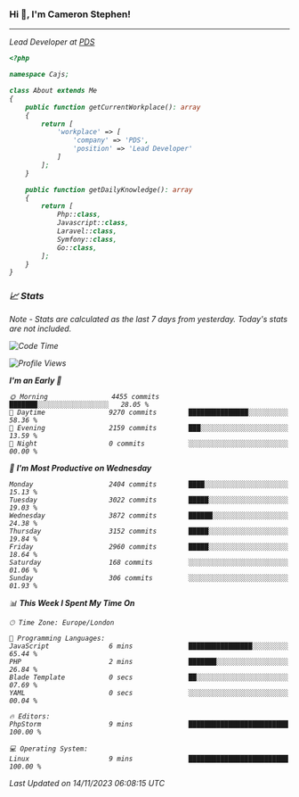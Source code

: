 ### Hi 👋, I'm Cameron Stephen!
<hr>
<p><em>Lead Developer at <a href="https://prindatasolutions.co.uk">PDS</a></p>


```php
<?php

namespace Cajs;

class About extends Me
{
    public function getCurrentWorkplace(): array
    {
        return [
            'workplace' => [
                'company' => 'PDS',
                'position' => 'Lead Developer'
            ]
        ];
    }

    public function getDailyKnowledge(): array
    {
        return [
            Php::class,
            Javascript::class,
            Laravel::class,
            Symfony::class,
            Go::class,
        ];
    }
}
```

### 📈 Stats
<p><em>Note - Stats are calculated as the last 7 days from yesterday. Today's stats are not included.</em></p>


<!--START_SECTION:waka-->
![Code Time](http://img.shields.io/badge/Code%20Time-3%2C609%20hrs%209%20mins-blue)

![Profile Views](http://img.shields.io/badge/Profile%20Views-0-blue)

**I'm an Early 🐤** 

```text
🌞 Morning                4455 commits        ███████░░░░░░░░░░░░░░░░░░   28.05 % 
🌆 Daytime                9270 commits        ███████████████░░░░░░░░░░   58.36 % 
🌃 Evening                2159 commits        ███░░░░░░░░░░░░░░░░░░░░░░   13.59 % 
🌙 Night                  0 commits           ░░░░░░░░░░░░░░░░░░░░░░░░░   00.00 % 
```
📅 **I'm Most Productive on Wednesday** 

```text
Monday                   2404 commits        ████░░░░░░░░░░░░░░░░░░░░░   15.13 % 
Tuesday                  3022 commits        █████░░░░░░░░░░░░░░░░░░░░   19.03 % 
Wednesday                3872 commits        ██████░░░░░░░░░░░░░░░░░░░   24.38 % 
Thursday                 3152 commits        █████░░░░░░░░░░░░░░░░░░░░   19.84 % 
Friday                   2960 commits        █████░░░░░░░░░░░░░░░░░░░░   18.64 % 
Saturday                 168 commits         ░░░░░░░░░░░░░░░░░░░░░░░░░   01.06 % 
Sunday                   306 commits         ░░░░░░░░░░░░░░░░░░░░░░░░░   01.93 % 
```


📊 **This Week I Spent My Time On** 

```text
🕑︎ Time Zone: Europe/London

💬 Programming Languages: 
JavaScript               6 mins              ████████████████░░░░░░░░░   65.44 % 
PHP                      2 mins              ███████░░░░░░░░░░░░░░░░░░   26.84 % 
Blade Template           0 secs              ██░░░░░░░░░░░░░░░░░░░░░░░   07.69 % 
YAML                     0 secs              ░░░░░░░░░░░░░░░░░░░░░░░░░   00.04 % 

🔥 Editors: 
PhpStorm                 9 mins              █████████████████████████   100.00 % 

💻 Operating System: 
Linux                    9 mins              █████████████████████████   100.00 % 
```


 Last Updated on 14/11/2023 06:08:15 UTC
<!--END_SECTION:waka-->

